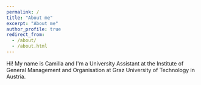 ```yaml
---
permalink: /
title: "About me"
excerpt: "About me"
author_profile: true
redirect_from: 
  - /about/
  - /about.html
---
```


Hi! My name is Camilla and I'm a University Assistant at the Institute of General Management and Organisation at Graz University of Technology in Austria. <br />

